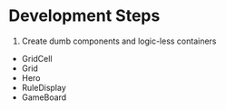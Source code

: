 # Development Steps

1. Create dumb components and logic-less containers
  - GridCell
  - Grid
  - Hero
  - RuleDisplay
  - GameBoard
